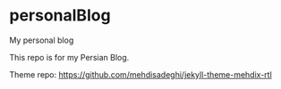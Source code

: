 # personalBlog
My personal blog

This repo is for my Persian Blog. 

Theme repo: https://github.com/mehdisadeghi/jekyll-theme-mehdix-rtl
